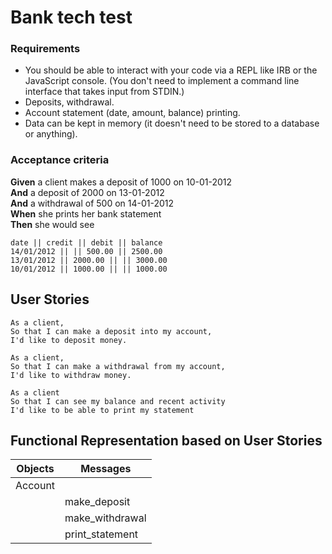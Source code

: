 # Bank tech test

### Requirements

* You should be able to interact with your code via a REPL like IRB or the JavaScript console. (You don't need to implement a command line interface that takes input from STDIN.)
* Deposits, withdrawal.
* Account statement (date, amount, balance) printing.
* Data can be kept in memory (it doesn't need to be stored to a database or anything).

### Acceptance criteria

**Given** a client makes a deposit of 1000 on 10-01-2012  
**And** a deposit of 2000 on 13-01-2012  
**And** a withdrawal of 500 on 14-01-2012  
**When** she prints her bank statement  
**Then** she would see

```
date || credit || debit || balance
14/01/2012 || || 500.00 || 2500.00
13/01/2012 || 2000.00 || || 3000.00
10/01/2012 || 1000.00 || || 1000.00
```

## User Stories

```
As a client,
So that I can make a deposit into my account,
I'd like to deposit money.
```

```
As a client,
So that I can make a withdrawal from my account,
I'd like to withdraw money.
```

```
As a client
So that I can see my balance and recent activity
I'd like to be able to print my statement
```

## Functional Representation based on User Stories

| Objects | Messages        |
| ------- | --------------- |
| Account |
|         | make_deposit    |
|         | make_withdrawal |
|         | print_statement |
